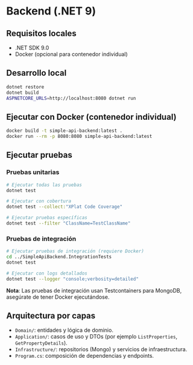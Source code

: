 # Backend (.NET 9)

## Requisitos locales
- .NET SDK 9.0
- Docker (opcional para contenedor individual)

## Desarrollo local
```bash
dotnet restore
dotnet build
ASPNETCORE_URLS=http://localhost:8080 dotnet run
```

## Ejecutar con Docker (contenedor individual)
```bash
docker build -t simple-api-backend:latest .
docker run --rm -p 8080:8080 simple-api-backend:latest
```

## Ejecutar pruebas

### Pruebas unitarias
```bash
# Ejecutar todas las pruebas
dotnet test

# Ejecutar con cobertura
dotnet test --collect:"XPlat Code Coverage"

# Ejecutar pruebas específicas
dotnet test --filter "ClassName=TestClassName"
```

### Pruebas de integración
```bash
# Ejecutar pruebas de integración (requiere Docker)
cd ../SimpleApiBackend.IntegrationTests
dotnet test

# Ejecutar con logs detallados
dotnet test --logger "console;verbosity=detailed"
```

**Nota**: Las pruebas de integración usan Testcontainers para MongoDB, asegúrate de tener Docker ejecutándose.

## Arquitectura por capas
- `Domain/`: entidades y lógica de dominio.
- `Application/`: casos de uso y DTOs (por ejemplo `ListProperties`, `GetPropertyDetails`).
- `Infrastructure/`: repositorios (Mongo) y servicios de infraestructura.
- `Program.cs`: composición de dependencias y endpoints.

